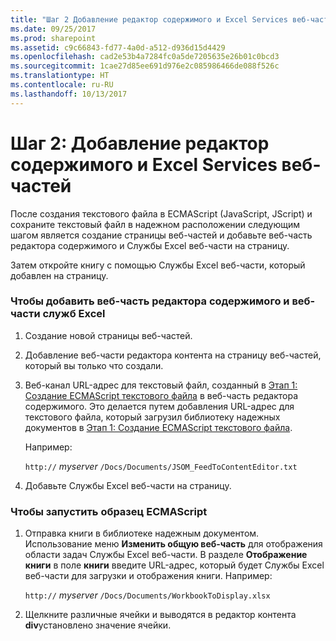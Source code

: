 ```yaml
---
title: "Шаг 2 Добавление редактор содержимого и Excel Services веб-частей"
ms.date: 09/25/2017
ms.prod: sharepoint
ms.assetid: c9c66843-fd77-4a0d-a512-d936d15d4429
ms.openlocfilehash: cad2e53b4a7284fc0a5de7205635e26b01c0bcd3
ms.sourcegitcommit: 1cae27d85ee691d976e2c085986466de088f526c
ms.translationtype: HT
ms.contentlocale: ru-RU
ms.lasthandoff: 10/13/2017
---
```

# <a name="step-2-adding-the-content-editor-and-excel-services-web-parts"></a>Шаг 2: Добавление редактор содержимого и Excel Services веб-частей

После создания текстового файла в ECMAScript (JavaScript, JScript) и сохраните текстовый файл в надежном расположении следующим шагом является создание страницы веб-частей и добавьте веб-часть редактора содержимого и Службы Excel веб-части на страницу. 
  
    
    

Затем откройте книгу с помощью Службы Excel веб-части, который добавлен на страницу. 
### <a name="to-add-the-content-editor-web-part-and-the-excel-services-web-part"></a>Чтобы добавить веб-часть редактора содержимого и веб-части служб Excel


1. Создание новой страницы веб-частей. 
    
  
2. Добавление веб-части редактора контента на страницу веб-частей, который вы только что создали.
    
  
3. Веб-канал URL-адрес для текстовый файл, созданный в  [Этап 1: Создание ECMAScript текстового файла](step-1-creating-a-ecmascript-text-file.md) в веб-часть редактора содержимого. Это делается путем добавления URL-адрес для текстового файла, который загрузил библиотеку надежных документов в [Этап 1: Создание ECMAScript текстового файла](step-1-creating-a-ecmascript-text-file.md). 
    
    Например: 
    
     `http://` _myserver_ `/Docs/Documents/JSOM_FeedToContentEditor.txt`
    
  
4. Добавьте Службы Excel веб-части на страницу.
    
  

### <a name="to-run-the-ecmascript-sample"></a>Чтобы запустить образец ECMAScript


1. Отправка книги в библиотеке надежным документом. Использование меню **Изменить общую веб-часть** для отображения области задач Службы Excel веб-части. В разделе **Отображение книги** в поле **книги** введите URL-адрес, который будет Службы Excel веб-части для загрузки и отображения книги. Например:
    
     `http://` _myserver_ `/Docs/Documents/WorkbookToDisplay.xlsx`
    
  
2. Щелкните различные ячейки и выводятся в редактор контента **div**установлено значение ячейки. 
    
  

